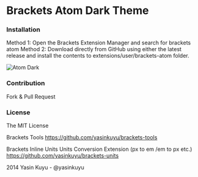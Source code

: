 Brackets Atom Dark Theme
========

### Installation
Method 1: Open the Brackets Extension Manager and search for brackets atom
Method 2: Download directly from GitHub using either the latest release and install the contents to extensions/user/brackets-atom folder.

![Atom Dark](https://github.com/yasinkuyu/brackets-atom/raw/master/screenshot.png)

### Contribution
Fork & Pull Request

### License
The MIT License

Brackets Tools
https://github.com/yasinkuyu/brackets-tools

Brackets Inline Units 
Units Conversion Extension (px to em /em to px etc.)
https://github.com/yasinkuyu/brackets-units

2014 Yasin Kuyu - @yasinkuyu